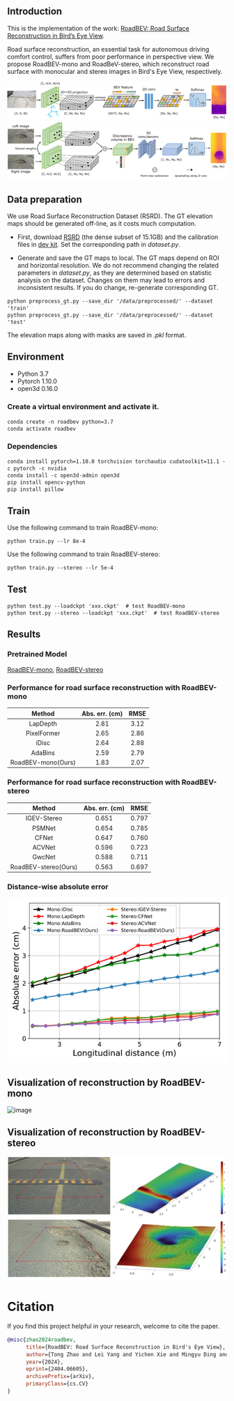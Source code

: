 

## Introduction
This is the implementation of the work: [RoadBEV: Road Surface Reconstruction in Bird’s Eye View](https://arxiv.org/abs/2404.06605).

Road surface reconstruction, an essential task for autonomous driving comfort control, suffers from poor performance in perspective view.
We propose RoadBEV-mono and RoadBeV-stereo, which reconstruct road surface with monocular and stereo images in Bird's Eye View, respectively.

![image](imgs/mono.png)
![image](imgs/stereo.png)

## Data preparation

We use Road Surface Reconstruction Dataset (RSRD). The GT elevation maps should be generated off-line, as it costs much computation.

* First, download [RSRD](https://thu-rsxd.com/rsrd) (the dense subset of 15.1GB) and the calibration files in [dev kit](https://github.com/ztsrxh/RSRD_dev_toolkit).
Set the corresponding path in *dataset.py*.

* Generate and save the GT maps to local. The GT maps depend on ROI and horizontal resolution. 
We do not recommend changing the related parameters in *dataset.py*, as they are determined based on statistic analysis on the dataset. 
Changes on them may lead to errors and inconsistent results. If you do change, re-generate corresponding GT.

```
python preprocess_gt.py --save_dir '/data/preprocessed/' --dataset 'train'
python preprocess_gt.py --save_dir '/data/preprocessed/' --dataset 'test'
```
The elevation maps along with masks are saved in *.pkl* format.  


## Environment
* Python 3.7
* Pytorch 1.10.0
* open3d 0.16.0

### Create a virtual environment and activate it.

```
conda create -n roadbev python=3.7
conda activate roadbev
```
### Dependencies
```
conda install pytorch=1.10.0 torchvision torchaudio cudatoolkit=11.1 -c pytorch -c nvidia
conda install -c open3d-admin open3d
pip install opencv-python
pip install pillow
```

## Train
Use the following command to train RoadBEV-mono:

```
python train.py --lr 8e-4
```

Use the following command to train RoadBEV-stereo:
```
python train.py --stereo --lr 5e-4
```

## Test
```
python test.py --loadckpt 'xxx.ckpt'  # test RoadBEV-mono
python test.py --stereo --loadckpt 'xxx.ckpt'  # test RoadBEV-stereo
```

## Results
### Pretrained Model
[RoadBEV-mono](https://drive.google.com/file/d/1i-QgX8rLTDUmqpRN7bM4_AzK8dgk_PUn/view?usp=sharing), 
[RoadBEV-stereo](https://drive.google.com/file/d/1amjd5x_UWiurxD7e7YH8Vv0Ll3VqQ9FK/view?usp=sharing)

### Performance for road surface reconstruction with RoadBEV-mono
| Method | Abs. err. (cm) | RMSE |
|:-:|:-:|:-:|
| LapDepth | 2.81 | 3.12 |
| PixelFormer | 2.65 | 2.86 |
| iDisc | 2.64 | 2.88 | 
| AdaBins | 2.59 | 2.79 |
| RoadBEV-mono(Ours) | 1.83 | 2.07 |

### Performance for road surface reconstruction with RoadBEV-stereo
| Method | Abs. err. (cm) | RMSE |
|:-:|:-:|:-:|
| IGEV-Stereo | 0.651 | 0.797 |
| PSMNet | 0.654 | 0.785 | 
| CFNet | 0.647 | 0.760 |
| ACVNet | 0.596 | 0.723 |
| GwcNet | 0.588 | 0.711 |
| RoadBEV-stereo(Ours) | 0.563 | 0.697 |

### Distance-wise absolute error
![image](imgs/comparison.png)

## Visualization of reconstruction by RoadBEV-mono
![image](imgs/visualization_mono.png)

## Visualization of reconstruction by RoadBEV-stereo
![image](imgs/fig_1.jpg)

# Citation

If you find this project helpful in your research, welcome to cite the paper.

```bibtex
@misc{zhao2024roadbev,
      title={RoadBEV: Road Surface Reconstruction in Bird's Eye View}, 
      author={Tong Zhao and Lei Yang and Yichen Xie and Mingyu Ding and Masayoshi Tomizuka and Yintao Wei},
      year={2024},
      eprint={2404.06605},
      archivePrefix={arXiv},
      primaryClass={cs.CV}
}

```
